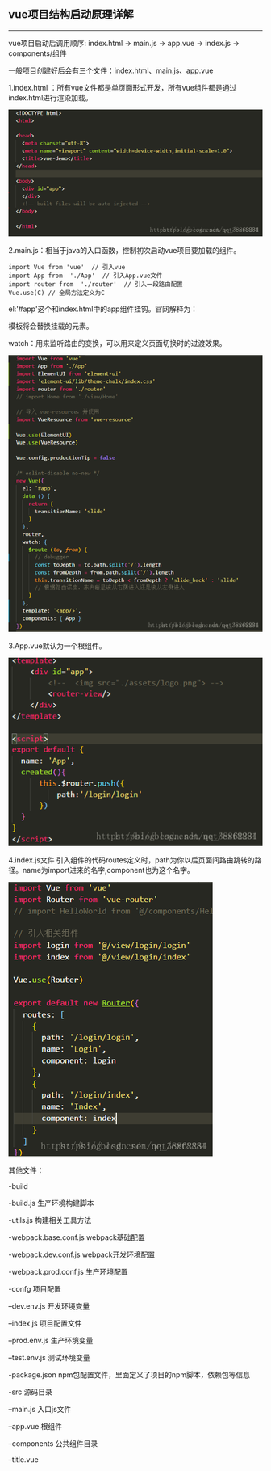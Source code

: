 ## vue项目结构启动原理详解

------

vue项目启动后调用顺序: index.html → main.js → app.vue → index.js → components/组件

一般项目创建好后会有三个文件：index.html、main.js、app.vue

1.index.html ：所有vue文件都是单页面形式开发，所有vue组件都是通过index.html进行渲染加载。

![img](../image/20180709130318204)

2.main.js：相当于java的入口函数，控制初次启动vue项目要加载的组件。

```
import Vue from 'vue'  // 引入vue
import App from  './App'  // 引入App.vue文件
import router from  './router'  // 引入一段路由配置
Vue.use(C) // 全局方法定义为C
```

el:'#app'这个和index.html中的app组件挂钩。官网解释为：

模板将会替换挂载的元素。

watch：用来监听路由的变换，可以用来定义页面切换时的过渡效果。

![img](../image/20180709131345484)

3.App.vue默认为一个根组件。

![img](../image/20180709132029405)

4.index.js文件
引入组件的代码routes定义时，path为你以后页面间路由跳转的路径。name为import进来的名字,component也为这个名字。

![img](../image/20180709132200140)


其他文件：

-build

-build.js 生产环境构建脚本

-utils.js 构建相关工具方法

-webpack.base.conf.js webpack基础配置

-webpack.dev.conf.js webpack开发环境配置

-webpack.prod.conf.js 生产环境配置

-confg 项目配置

–dev.env.js 开发环境变量

–index.js 项目配置文件

–prod.env.js 生产环境变量

–test.env.js 测试环境变量

-package.json npm包配置文件，里面定义了项目的npm脚本，依赖包等信息

-src 源码目录

–main.js 入口js文件

–app.vue 根组件

–components 公共组件目录

–title.vue